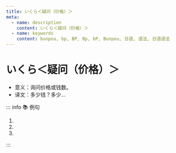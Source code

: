 ```yaml
---
title: いくら＜疑问（价格）＞
meta:
  - name: description
    content: いくら＜疑问（价格）＞
  - name: keywords
    content: bunpou, bp, BP, Bp, bP, Bunpou, 日语, 语法, 日语语法
---
```


# いくら＜疑问（价格）＞

* 意义：询问价格或钱数。
* 译文：多少钱？多少...

::: info :books: 例句

1. <grammer-content id='1-9-7-0' sentence="これは、**いくら**ですか。" trans="这个多少钱？" />
2. <grammer-content id='1-9-7-1' sentence="そのパソコンは**いくら**で[買/か]ったんですか。" trans="那台电脑多少钱买的？" />
3. <grammer-content id='1-9-7-2' sentence="ジャスミン[茶/ちゃ]を500グラムと[茶器/ちゃき]セットを1つほしいですが、[全部/ぜんぶ]で**いくら**ですか。" trans="我想要500克茉莉花茶和一套茶具，一共多少钱？" />

:::
